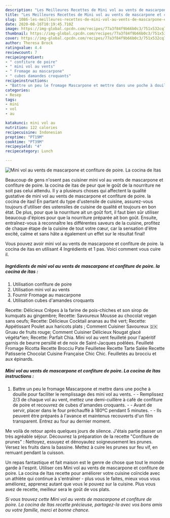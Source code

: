 ```yaml
---
description: "Les Meilleures Recettes de Mini vol au vents de mascarpone et confiture de poire. La cocina de Itas"
title: "Les Meilleures Recettes de Mini vol au vents de mascarpone et confiture de poire. La cocina de Itas"
slug: 1086-les-meilleures-recettes-de-mini-vol-au-vents-de-mascarpone-et-confiture-de-poire-la-cocina-de-itas
date: 2020-08-16T10:19:45.710Z
image: https://img-global.cpcdn.com/recipes/77a3f84f9b66b0c3/751x532cq70/mini-vol-au-vents-de-mascarpone-et-confiture-de-poire-la-cocina-de-itas-photo-principale-de-la-recette.jpg
thumbnail: https://img-global.cpcdn.com/recipes/77a3f84f9b66b0c3/751x532cq70/mini-vol-au-vents-de-mascarpone-et-confiture-de-poire-la-cocina-de-itas-photo-principale-de-la-recette.jpg
cover: https://img-global.cpcdn.com/recipes/77a3f84f9b66b0c3/751x532cq70/mini-vol-au-vents-de-mascarpone-et-confiture-de-poire-la-cocina-de-itas-photo-principale-de-la-recette.jpg
author: Theresa Brock
ratingvalue: 4.4
reviewcount: 7
recipeingredient:
- " confiture de poire"
- " mini vol au vents"
- " Fromage au mascarpone"
- " cubes damandes croquants"
recipeinstructions:
- "Battre un peu le fromage Mascarpone et mettre dans une poche à douille pour faciliter le remplissage des mini vol au vents.   Remplissez 2/3 de chaque vol au vent, mettez une demi-cuillère à café de confiture de poire et recouvrez de cubes d&#39;amandes croquants.   Avant de servir, placer dans le four préchauffé à 180ºC pendant 5 minutes.   Ils peuvent être préparés à l&#39;avance et maintenus recouverts d&#39;un film transparent. Entrez au four au dernier moment."
categories:
- Resep
tags:
- mini
- vol
- au

katakunci: mini vol au 
nutrition: 122 calories
recipecuisine: Indonesian
preptime: "PT19M"
cooktime: "PT39M"
recipeyield: "4"
recipecategory: Lunch

---
```



![Mini vol au vents de mascarpone et confiture de poire. La cocina de Itas](https://img-global.cpcdn.com/recipes/77a3f84f9b66b0c3/751x532cq70/mini-vol-au-vents-de-mascarpone-et-confiture-de-poire-la-cocina-de-itas-photo-principale-de-la-recette.jpg)

Beaucoup de gens n'osent pas cuisiner mini vol au vents de mascarpone et confiture de poire. la cocina de itas de peur que le goût de la nourriture ne soit pas celui attendu. Il y a plusieurs choses qui affectent la qualité gustative de mini vol au vents de mascarpone et confiture de poire. la cocina de itas! En partant du type d'ustensile de cuisine, assurez-vous toujours d'utiliser des ustensiles de cuisine de qualité et toujours en bon état. De plus, pour que la nourriture ait un goût fort, il faut bien sûr utiliser beaucoup d'épices pour que la nourriture préparée ait bon goût. Ensuite, entraînez-vous à reconnaître les différentes saveurs de la cuisine, profitez de chaque étape de la cuisine de tout votre cœur, car la sensation d'être excité, calme et sans hâte a également un effet sur le résultat final!

<!--inarticleads1-->

Vous pouvez avoir mini vol au vents de mascarpone et confiture de poire. la cocina de itas en utilisant 4 Ingrédients et 1 pas. Voici comment vous cuire il.

##### Ingrédients de mini vol au vents de mascarpone et confiture de poire. la cocina de itas :

1. Utilisation  confiture de poire
1. Utilisation  mini vol au vents
1. Fournir  Fromage au mascarpone
1. Utilisation  cubes d&#39;amandes croquants


Recette: Délicieux Crêpes à la farine de pois-chiches et son sirop de kumquats au gingembre; Recette: Savoureux Mousse au chocolat vegan sans oeufs; Recette: Délicieux Cocktail ananas au thé vert; Recette: Appétissant Poulet aux haricots plats ; Comment Cuisiner Savoureux 🇩🇰 ️Gruau de fruits rouge; Comment Cuisiner Délicieux Nougat glacé végéta*ien; Recette: Parfait Chia. Mini vol au vent feuilleté pour l&#39;apéritif garnis de beurre persillé et de noix de Saint-Jacques poêlées. Feuilleté Fromage Ricotta Recette Brocciu Pate Feuilletee Recette Tarte Salée Recette Patisserie Chocolat Cuisine Française Chic Chic. Feuilletés au brocciu et aux épinards. 

<!--inarticleads2-->

##### Mini vol au vents de mascarpone et confiture de poire. La cocina de Itas instructions :

1. Battre un peu le fromage Mascarpone et mettre dans une poche à douille pour faciliter le remplissage des mini vol au vents. -  -  Remplissez 2/3 de chaque vol au vent, mettez une demi-cuillère à café de confiture de poire et recouvrez de cubes d&#39;amandes croquants. -  -  Avant de servir, placer dans le four préchauffé à 180ºC pendant 5 minutes. -  -  Ils peuvent être préparés à l&#39;avance et maintenus recouverts d&#39;un film transparent. Entrez au four au dernier moment.


Me voilà de retour après quelques jours de silence. J&#39;étais partie passer un très agréable séjour. Découvrez la préparation de la recette &#34;Confiture de prunes&#34; : Nettoyez, essuyez et dénoyautez soigneusement les prunes. Versez les fruits dans la bassine. Mettez à cuire les prunes sur feu vif, en remuant pendant la cuisson. 

<!--inarticleads1-->

<p>
Un repas fantastique et fait maison est le genre de chose que tout le monde garde à l'esprit. Utiliser ces Mini vol au vents de mascarpone et confiture de poire. La cocina de Itas recette pour améliorer votre cuisine coïncide avec un athlète qui continue à s'entraîner - plus vous le faites, mieux vous vous améliorez, apprenez autant que vous le pouvez sur la cuisine. Plus vous avez de recette, meilleur sera le goût de vos plats.
</p>

<p>
<i>Si vous trouvez cette Mini vol au vents de mascarpone et confiture de poire. La cocina de Itas recette précieuse, partagez-la avec vos bons amis ou votre famille, merci et bonne chance.</i>
</p>

